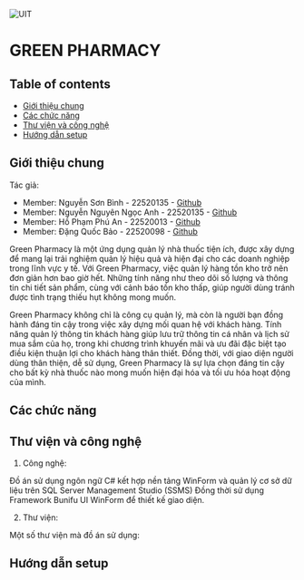 ![UIT](https://img.shields.io/badge/from-UIT%20VNUHCM-blue?style=for-the-badge&link=https%3A%2F%2Fwww.uit.edu.vn%2F)
# GREEN PHARMACY
## Table of contents
* [Giới thiệu chung](#Giới-thiệu-chung)
* [Các chức năng](#Các-chức-năng)
* [Thư viện và công nghệ](#Thư-viện-và-công-nghệ)
* [Hướng dẫn setup](#Hướng-dẫn-setup)
## Giới thiệu chung
Tác giả: 
- Member: Nguyễn Sơn Bình - 22520135 - [Github](https://github.com/BinhNguyen215)
- Member: Nguyễn Nguyên Ngọc Anh - 22520135 - [Github](https://github.com/AndreNguyen03)
- Member: Hồ Phạm Phú An - 22520013 - [Github](https://github.com/FhuAnn)
- Member: Đặng Quốc Bảo - 22520098 - [Github](https://github.com/bdquoc)

Green Pharmacy là một ứng dụng quản lý nhà thuốc tiện ích, được xây dựng để mang lại trải nghiệm quản lý hiệu quả và hiện đại cho các doanh nghiệp trong lĩnh vực y tế. Với Green Pharmacy, việc quản lý hàng tồn kho trở nên đơn giản hơn bao giờ hết. Những tính năng như theo dõi số lượng và thông tin chi tiết sản phẩm, cùng với cảnh báo tồn kho thấp, giúp người dùng tránh được tình trạng thiếu hụt không mong muốn.

Green Pharmacy không chỉ là công cụ quản lý, mà còn là người bạn đồng hành đáng tin cậy trong việc xây dựng mối quan hệ với khách hàng. Tính năng quản lý thông tin khách hàng giúp lưu trữ thông tin cá nhân và lịch sử mua sắm của họ, trong khi chương trình khuyến mãi và ưu đãi đặc biệt tạo điều kiện thuận lợi cho khách hàng thân thiết. Đồng thời, với giao diện người dùng thân thiện, dễ sử dụng, Green Pharmacy là sự lựa chọn đáng tin cậy cho bất kỳ nhà thuốc nào mong muốn hiện đại hóa và tối ưu hóa hoạt động của mình.
## Các chức năng

## Thư viện và công nghệ
1. Công nghệ:

Đồ án sử dụng ngôn ngữ C# kết hợp nền tảng WinForm và quản lý cơ sở dữ liệu trên SQL Server Management Studio (SSMS)
Đồng thời sử dụng Framework Bunifu UI WinForm để thiết kế giao diện.

2. Thư viện:

Một số thư viện mà đồ án sử dụng:

## Hướng dẫn setup
